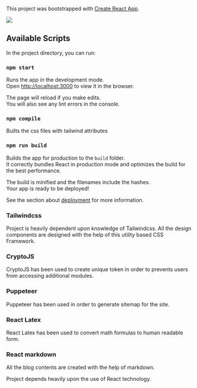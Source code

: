 This project was bootstrapped with [Create React App](https://github.com/facebook/create-react-app).

![](https://meroexam.com/images/logo.png)

## Available Scripts

In the project directory, you can run:

### `npm start`

Runs the app in the development mode.<br>
Open [http://localhost:3000](http://localhost:3000) to view it in the browser.

The page will reload if you make edits.<br>
You will also see any lint errors in the console.

### `npm compile`

Builts the css files with tailwind attributes

### `npm run build`

Builds the app for production to the `build` folder.<br>
It correctly bundles React in production mode and optimizes the build for the best performance.

The build is minified and the filenames include the hashes.<br>
Your app is ready to be deployed!

See the section about [deployment](https://facebook.github.io/create-react-app/docs/deployment) for more information.

### Tailwindcss

Project is heavily dependent upon knowledge of Tailwindcss. All the design components are designed with the help of this utility based CSS Framework.

### CryptoJS

CryptoJS has been used to create unique token in order to prevents users from accessing additional modules.

### Puppeteer

Puppeteer has been used in order to generate sitemap for the site.

### React Latex

React Latex has been used to convert math formulas to human readable form.

### React markdown

All the blog contents are created with the help of markdown.

Project depends heavily upon the use of React technology.

